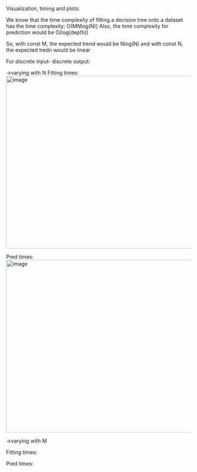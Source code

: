 Visualization, timing and plots:

We know that the time complexity of fitting a decision tree onto a dataset has the time complexity: O(M*N*log(N))
Also, the time complexity for prediction would be O(log(depth)) 

So,  with const M, the expected trend would be Nlog(N)
and with const N, the expected tredn would be linear

For discrete input- discrete output:


->varying with N
Fitting times:
<img width="686" height="470" alt="image" src="https://github.com/user-attachments/assets/6b403dba-48d6-471f-91da-a25952fef060" />

Pred times:
<img width="700" height="470" alt="image" src="https://github.com/user-attachments/assets/1409d05f-bea3-4a89-a997-594e14ca1ec1" />

->varying with M

Fitting times:


Pred times:





